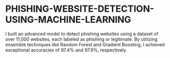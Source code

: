 # PHISHING-WEBSITE-DETECTION-USING-MACHINE-LEARNING
I built an advanced model to detect phishing websites using a dataset of over 11,000 websites, each labeled as phishing or legitimate. By utilizing ensemble techniques like Random Forest and Gradient Boosting, I achieved exceptional accuracies of 97.4% and 97.9%, respectively.
